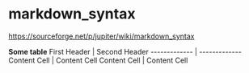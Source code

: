 # markdown_syntax
<https://sourceforge.net/p/jupiter/wiki/markdown_syntax>

__Some table__
First Header  | Second Header
------------- | -------------
Content Cell  | Content Cell
Content Cell  | Content Cell
